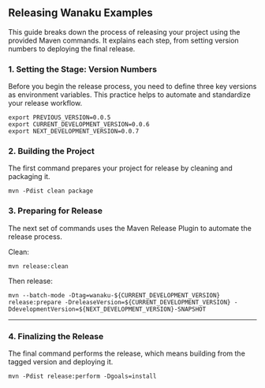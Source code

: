 ## Releasing Wanaku Examples

This guide breaks down the process of releasing your project using the provided Maven commands. It explains each step, from setting version numbers to deploying the final release.

### **1. Setting the Stage: Version Numbers**

Before you begin the release process, you need to define three key versions as environment variables. This practice helps to automate and standardize your release workflow.

```shell
export PREVIOUS_VERSION=0.0.5
export CURRENT_DEVELOPMENT_VERSION=0.0.6
export NEXT_DEVELOPMENT_VERSION=0.0.7
```


### **2. Building the Project**

The first command prepares your project for release by cleaning and packaging it.

```shell
mvn -Pdist clean package
```


### **3. Preparing for Release**

The next set of commands uses the Maven Release Plugin to automate the release process.

Clean:

```shell
mvn release:clean
```

Then release: 

```shell
mvn --batch-mode -Dtag=wanaku-${CURRENT_DEVELOPMENT_VERSION} release:prepare -DreleaseVersion=${CURRENT_DEVELOPMENT_VERSION} -DdevelopmentVersion=${NEXT_DEVELOPMENT_VERSION}-SNAPSHOT
```

---

### **4. Finalizing the Release**

The final command performs the release, which means building from the tagged version and deploying it.

```shell
mvn -Pdist release:perform -Dgoals=install
```
